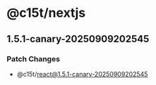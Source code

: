 # @c15t/nextjs

## 1.5.1-canary-20250909202545

### Patch Changes

- @c15t/react@1.5.1-canary-20250909202545
